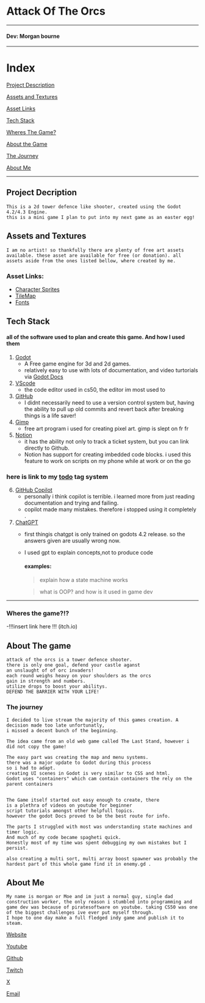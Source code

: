# Attack Of The Orcs
---
#### Dev: Morgan bourne
---
# Index
[Project Description](#projectdecription)

[Assets and Textures](#assets-and-textures)

[Asset Links](#asset-links)

[Tech Stack](#tech-stack)

[Wheres The Game?](#wheres-the-game)

[About the Game](#about-the-game)

[The Journey](#the-journey)

[About Me](#about-me)




---
## Project Decription 
	This is a 2d tower defence like shooter, created using the Godot 4.2/4.3 Engine.
	this is a mini game I plan to put into my next game as an easter egg!


## Assets and Textures
	I am no artist! so thankfully there are plenty of free art assets available. these asset are available for free (or donation). all assets aside from the ones listed bellow, where created by me.
### Asset Links:
- [Character Sprites](https://zerie.itch.io/tiny-rpg-character-asset-pack)
- [TileMap](https://pixel-poem.itch.io/dungeon-assetpuck)
- [Fonts](https://vrtxrry.itch.io/dungeonfont)

## Tech Stack 
#### all of the software used to plan and create this game. And how I used them 
1. [Godot](https://godotengine.org/)
	- A Free game engine for 3d and 2d games.
	- relatively easy to use with lots of documentation, and video turtorials via [Godot Docs](https://docs.godotengine.org/en/stable/index.html) 
2. [VScode](https://code.visualstudio.com/)
	- the code editor used in cs50, the editor im most used to
3. [GitHub](https://github.com/)
	- I didnt necessarily need to use a version control system but, having the ability to pull up old commits and revert back after breaking things is a life saver!
4. [Gimp](https://www.gimp.org/)
	- free art program i used for creating pixel art. gimp is slept on fr fr
5. [Notion](https://www.notion.so/desktop)
	- it has the ability not only to track a ticket system, but you can link directly to Github.
	- Notion has support for creating imbedded code blocks. i used this feature to work on scripts on my phone while at work or on the go

### here is link to my [todo](https://productive-payment-f43.notion.site/Main-TODOS-23418035171544fe9589af9c6306190e?pvs=4https://productive-payment-f43.notion.site/Main-TODOS-23418035171544fe9589af9c6306190e?pvs=4) tag system  
6. [GitHub Copilot](https://github.com/features/copilot)
	- personally i think copilot is terrible. i learned more from just reading documentation and trying and failing.
	- copilot made many mistakes. therefore i stopped using it completely .
7. [ChatGPT](https://chatgpt.com/?ref=dotcom)
	- first thingis chatgpt is only trained on godots 4.2 release. so the answers given are usually wrong now.
	- I used gpt to explain concepts,not to produce code  
		#### examples: 
		>explain how a state machine works

		> what is OOP? and how is it used in game dev

---
### Wheres the game?!?

-!!!insert link here !!! (itch.io)


## About The game
	attack of the orcs is a tower defence shooter.
	there is only one goal, defend your castle aganst
	an unslaught of of orc invaders! 
	each round weighs heavy on your shoulders as the orcs 
	gain in strength and numbers.
	utilize drops to boost your abilitys.
	DEFEND THE BARRIER WITH YOUR LIFE!



### The journey
	I decided to live stream the majority of this games creation. A decision made too late unfortunatly, 
	i missed a decent bunch of the beginning.

	The idea came from an old web game called The Last Stand, however i did not copy the game!

	The easy part was creating the map and menu systems.
	there was a major update to Godot during this process
	so i had to adapt. 
	creating UI scenes in Godot is very similar to CSS and html.
	Godot uses "containers" which cam contain containers the rely on the parent containers


	The Game itself started out easy enough to create, there 
	is a plethra of videos on youtube for beginner 
	script tutorials amongst other helpfull topics.
	however the godot Docs proved to be the best route for info.
	
	The parts I struggled with most was understanding state machines and timer logic.
	And much of my code became spagheti quick.
	Honestly most of my time was spent debugging my own mistakes but I persist.

	also creating a multi sort, multi array boost spawner was probably the hardest part of this whole game find it in enemy.gd .

## About Me
	My name is morgan or Moe and im just a normal guy, single dad construction worker, the only reason i stumbled into programming and game dev was because of piratesoftware on youtube. taking CS50 was one of the biggest challenges ive ever put myself through.
	I hope to one day make a full fledged indy game and publish it to steam.

[Website]()

[Youtube]()

[Github]()

[Twitch]()

[X]()

[Email]()
